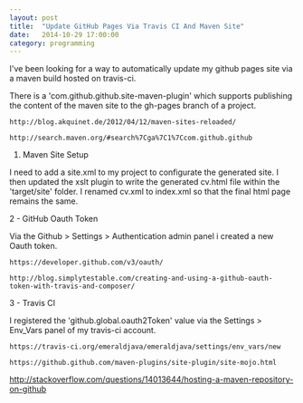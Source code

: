 ```yaml
---
layout: post
title:  "Update GitHub Pages Via Travis CI And Maven Site"
date:   2014-10-29 17:00:00
category: programming
---
```


I've been looking for a way to automatically update my github pages site via a maven build hosted on travis-ci. 

There is a 'com.github.github.site-maven-plugin' which supports publishing the content of the maven site to the gh-pages branch of a project.

	http://blog.akquinet.de/2012/04/12/maven-sites-reloaded/

	http://search.maven.org/#search%7Cga%7C1%7Ccom.github.github

1. Maven Site Setup 

I need to add a site.xml to my project to configurate the generated site. 
I then updated the xslt plugin to write the generated cv.html file within the 'target/site' folder.
I renamed cv.xml to index.xml so that the final html page remains the same.

2 - GitHub Oauth Token

Via the Github > Settings > Authentication admin panel i created a new Oauth token.

	https://developer.github.com/v3/oauth/

	http://blog.simplytestable.com/creating-and-using-a-github-oauth-token-with-travis-and-composer/

3 - Travis CI

I registered the 'github.global.oauth2Token' value via the Settings > Env_Vars panel of my travis-ci account.

	https://travis-ci.org/emeraldjava/emeraldjava/settings/env_vars/new

	https://github.github.com/maven-plugins/site-plugin/site-mojo.html
	

http://stackoverflow.com/questions/14013644/hosting-a-maven-repository-on-github

